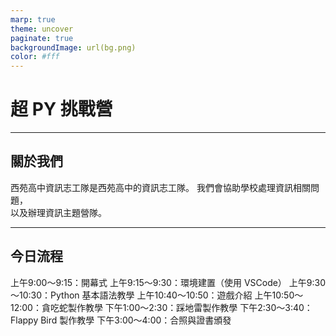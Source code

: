 ```yaml
---
marp: true
theme: uncover
paginate: true
backgroundImage: url(bg.png)
color: #fff
---
```

<style>
  :root{
      --color-background-code: #222222;
      --color-foreground: #FFF;
    }
  marp-pre,.language-python{
    border-radius: .5em;
    color:#FFF;
   padding: 1.2em!important;
  } 
  code{
    border-radius: 7px;
}
</style>


# 超 PY 挑戰營

----

## 關於我們

西苑高中資訊志工隊是西苑高中的資訊志工隊。
我們會協助學校處理資訊相關問題，  
以及辦理資訊主題營隊。

---

## 今日流程

上午9:00～9:15：開幕式
上午9:15～9:30：環境建置（使用 VSCode）
上午9:30～10:30：Python 基本語法教學
上午10:40～10:50：遊戲介紹
上午10:50～12:00：貪吃蛇製作教學
下午1:00～2:30：踩地雷製作教學
下午2:30～3:40：Flappy Bird 製作教學
下午3:00～4:00：合照與證書頒發